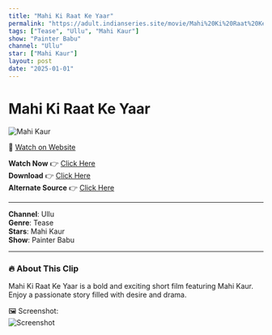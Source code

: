 ```yaml
---
title: "Mahi Ki Raat Ke Yaar"
permalink: "https://adult.indianseries.site/movie/Mahi%20Ki%20Raat%20Ke%20Yaar"
tags: ["Tease", "Ullu", "Mahi Kaur"]
show: "Painter Babu"
channel: "Ullu"
star: ["Mahi Kaur"]
layout: post
date: "2025-01-01"
---
```


# Mahi Ki Raat Ke Yaar

![Mahi Kaur](https://shorts.desisins.com/wp-content/uploads/2024/11/Preeti-Punnet-Raat-Ke-Yaar-DesiSins.com_.jpg)

🔗 [Watch on Website](https://adult.indianseries.site/movie/Mahi%20Ki%20Raat%20Ke%20Yaar)

**Watch Now** 👉 [Click Here](https://adult.indianseries.site/movie/Mahi%20Ki%20Raat%20Ke%20Yaar)  
**Download** 👉 [Click Here](https://adult.indianseries.site/movie/Mahi%20Ki%20Raat%20Ke%20Yaar)  
**Alternate Source** 👉 [Click Here](https://adult.indianseries.site/movie/Mahi%20Ki%20Raat%20Ke%20Yaar)

---

**Channel**: Ullu  
**Genre**: Tease  
**Stars**: Mahi Kaur  
**Show**: Painter Babu

---

### 🔥 About This Clip

Mahi Ki Raat Ke Yaar is a bold and exciting short film featuring Mahi Kaur. Enjoy a passionate story filled with desire and drama.
 
🖼️ Screenshot:  
![Screenshot](https://shorts.desisins.com/wp-content/uploads/2024/11/Preeti-Punnet-Raat-Ke-Yaar-DesiSins.com_.jpg)

